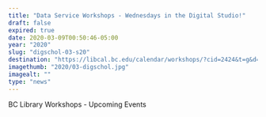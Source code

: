 ```yaml
---
title: "Data Service Workshops - Wednesdays in the Digital Studio!"
draft: false
expired: true
date: 2020-03-09T00:50:46-05:00
year: "2020"
slug: "digschol-03-s20"
destination: "https://libcal.bc.edu/calendar/workshops/?cid=2424&t=g&d=0000-00-00&cal=2424&ct=27652,24778"
imagethumb: "2020/03-digschol.jpg"
imagealt: ""
type: "news"
---
```


BC Library Workshops - Upcoming Events
